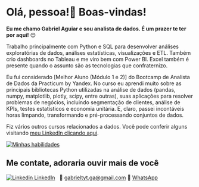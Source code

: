 <p align='center'>
  <h1> Olá, pessoa!👋 Boas-vindas! </h1>
</p>

**Eu me chamo Gabriel Aguiar e sou analista de dados. É um prazer te ter por aqui!** 😊

Trabalho principalmente com Python e SQL para desenvolver análises exploratórias de dados, análises estatísticas, visualizações e ETL. Também crio dashboards no Tableau e me viro bem com Power BI. Excel também é presente quando o assunto são as tecnologias que confraternizo.

Eu fui considerado [Melhor Aluno (Módulo 1 e 2)] do Bootcamp de Analista de Dados da Practicum by Yandex. No curso eu aprendi muito sobre as principais bibliotecas Python utilizadas na análise de dados (pandas, numpy, matplotlib, plotly, scipy, entre outras), suas aplicações para resolver problemas de negócios, incluindo segmentação de clientes, análise de KPIs, testes estatísticos e economia unitária. E, claro, passei incontáveis horas limpando, transformando e pré-processando conjuntos de dados.

Fiz vários outros cursos relacionados a dados. Você pode conferir alguns visitando [meu LinkedIn clicando aqui](https://www.linkedin.com/in/gabriel-aguiar-leao/).

[![Minhas habilidades](https://skillicons.dev/icons?i=py,mysql)](https://skillicons.dev/)

## Me contate, adoraria ouvir mais de você
[![Linkedin](https://i.stack.imgur.com/gVE0j.png) LinkedIn](https://www.linkedin.com/in/gabriel-aguiar-leao/)
&nbsp;
📧 gabrieltyt.ga@gmail.com
📲 [WhatsApp](//wa.me/5561995595075)





